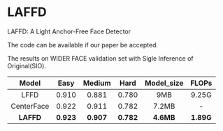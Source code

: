 # LAFFD
LAFFD: A Light Anchor-Free Face Detector

The code can be available if our paper be accepted.

The results on WIDER FACE validation set with Sigle Inference of Original(SIO).

|     Model     | Easy | Medium |  Hard   |  Model_size  |  FLOPs  |
| :-----------: | :-----: | :-------: | :-------: |:-------: |:-------: |
|   LFFD    |  0.910  |   0.881  |  0.780  |  9MB  |  9.25G  |
|   CenterFace    |  0.922  |   0.911  |  0.782  |  7.2MB  |  -  |
|   **LAFFD**    |  **0.923**  |   **0.907**  |  **0.782**  |  **4.6MB**  |  **1.89G**  |

